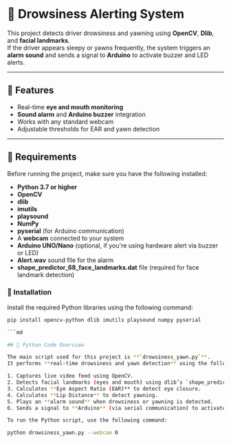 # 🚗 Drowsiness Alerting System

This project detects driver drowsiness and yawning using **OpenCV**, **Dlib**, and **facial landmarks**.  
If the driver appears sleepy or yawns frequently, the system triggers an **alarm sound** and sends a signal to **Arduino** to activate buzzer and LED alerts.

---

## 🧠 Features
- Real-time **eye and mouth monitoring**
- **Sound alarm** and **Arduino buzzer** integration
- Works with any standard webcam
- Adjustable thresholds for EAR and yawn detection

---

## 🧩 Requirements

Before running the project, make sure you have the following installed:

- **Python 3.7 or higher**
- **OpenCV**
- **dlib**
- **imutils**
- **playsound**
- **NumPy**
- **pyserial** (for Arduino communication)
- A **webcam** connected to your system
- **Arduino UNO/Nano** (optional, if you're using hardware alert via buzzer or LED)
- **Alert.wav** sound file for the alarm
- **shape_predictor_68_face_landmarks.dat** file (required for face landmark detection)

### 🔧 Installation

Install the required Python libraries using the following command:

```bash
pip install opencv-python dlib imutils playsound numpy pyserial

```md
```
```bash
## 🧠 Python Code Overview

The main script used for this project is **`drowsiness_yawn.py`**.  
It performs **real-time drowsiness and yawn detection** using the following steps:

1. Captures live video feed using OpenCV.  
2. Detects facial landmarks (eyes and mouth) using dlib’s `shape_predictor_68_face_landmarks.dat`.  
3. Calculates **Eye Aspect Ratio (EAR)** to detect eye closure.  
4. Calculates **Lip Distance** to detect yawning.  
5. Plays an **alarm sound** when drowsiness or yawning is detected.  
6. Sends a signal to **Arduino** (via serial communication) to activate LED or buzzer when drowsiness is detected.

To run the Python script, use the following command:
```
```bash
python drowsiness_yawn.py --webcam 0


